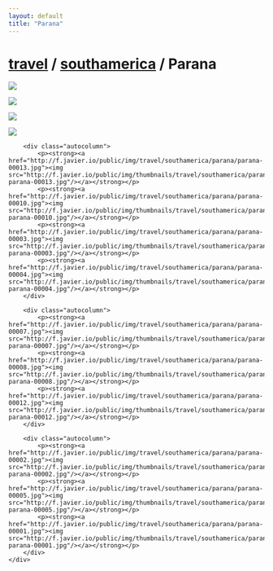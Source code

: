 ```yaml
---
layout: default
title: "Parana"
---
```


<h1 class="page" style="padding-left:0%;"><a href="/travel.html">travel</a> / <a href="/travel/southamerica.html">southamerica</a> / Parana</h1>
<div class="page">
    <div class="autowide">
        <div class="autocolumn">
            <p><strong><a href="http://f.javier.io/public/img/travel/southamerica/parana/parana-00009.jpg"><img src="http://f.javier.io/public/img/thumbnails/travel/southamerica/parana/thumbnail-parana-00009.jpg"/></a></strong></p>
            <p><strong><a href="http://f.javier.io/public/img/travel/southamerica/parana/parana-00006.jpg"><img src="http://f.javier.io/public/img/thumbnails/travel/southamerica/parana/thumbnail-parana-00006.jpg"/></a></strong></p>
            <p><strong><a href="http://f.javier.io/public/img/travel/southamerica/parana/parana-00014.jpg"><img src="http://f.javier.io/public/img/thumbnails/travel/southamerica/parana/thumbnail-parana-00014.jpg"/></a></strong></p>
            <p><strong><a href="http://f.javier.io/public/img/travel/southamerica/parana/parana-00011.jpg"><img src="http://f.javier.io/public/img/thumbnails/travel/southamerica/parana/thumbnail-parana-00011.jpg"/></a></strong></p>
        </div>

        <div class="autocolumn">
            <p><strong><a href="http://f.javier.io/public/img/travel/southamerica/parana/parana-00013.jpg"><img src="http://f.javier.io/public/img/thumbnails/travel/southamerica/parana/thumbnail-parana-00013.jpg"/></a></strong></p>
            <p><strong><a href="http://f.javier.io/public/img/travel/southamerica/parana/parana-00010.jpg"><img src="http://f.javier.io/public/img/thumbnails/travel/southamerica/parana/thumbnail-parana-00010.jpg"/></a></strong></p>
            <p><strong><a href="http://f.javier.io/public/img/travel/southamerica/parana/parana-00003.jpg"><img src="http://f.javier.io/public/img/thumbnails/travel/southamerica/parana/thumbnail-parana-00003.jpg"/></a></strong></p>
            <p><strong><a href="http://f.javier.io/public/img/travel/southamerica/parana/parana-00004.jpg"><img src="http://f.javier.io/public/img/thumbnails/travel/southamerica/parana/thumbnail-parana-00004.jpg"/></a></strong></p>
        </div>

        <div class="autocolumn">
            <p><strong><a href="http://f.javier.io/public/img/travel/southamerica/parana/parana-00007.jpg"><img src="http://f.javier.io/public/img/thumbnails/travel/southamerica/parana/thumbnail-parana-00007.jpg"/></a></strong></p>
            <p><strong><a href="http://f.javier.io/public/img/travel/southamerica/parana/parana-00008.jpg"><img src="http://f.javier.io/public/img/thumbnails/travel/southamerica/parana/thumbnail-parana-00008.jpg"/></a></strong></p>
            <p><strong><a href="http://f.javier.io/public/img/travel/southamerica/parana/parana-00012.jpg"><img src="http://f.javier.io/public/img/thumbnails/travel/southamerica/parana/thumbnail-parana-00012.jpg"/></a></strong></p>
        </div>

        <div class="autocolumn">
            <p><strong><a href="http://f.javier.io/public/img/travel/southamerica/parana/parana-00002.jpg"><img src="http://f.javier.io/public/img/thumbnails/travel/southamerica/parana/thumbnail-parana-00002.jpg"/></a></strong></p>
            <p><strong><a href="http://f.javier.io/public/img/travel/southamerica/parana/parana-00005.jpg"><img src="http://f.javier.io/public/img/thumbnails/travel/southamerica/parana/thumbnail-parana-00005.jpg"/></a></strong></p>
            <p><strong><a href="http://f.javier.io/public/img/travel/southamerica/parana/parana-00001.jpg"><img src="http://f.javier.io/public/img/thumbnails/travel/southamerica/parana/thumbnail-parana-00001.jpg"/></a></strong></p>
        </div>
    </div>
</div>
